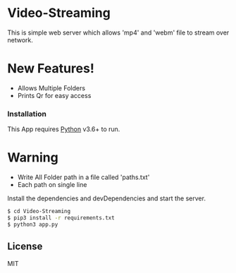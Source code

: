 # Video-Streaming

This is simple web server which allows 'mp4' and 'webm' file to stream over network.

# New Features!

  - Allows Multiple Folders
  - Prints Qr for easy access

### Installation

This App requires [Python](https://www.python.org/) v3.6+ to run.

# Warning
 - Write All Folder path in a file called 'paths.txt'
 - Each path on single line
 
Install the dependencies and devDependencies and start the server.

```sh
$ cd Video-Streaming
$ pip3 install -r requirements.txt
$ python3 app.py
```

License
----

MIT

